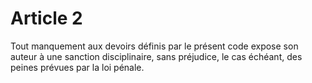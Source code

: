# Article 2

Tout manquement aux devoirs définis par le présent code expose son auteur à une sanction disciplinaire, sans préjudice, le cas échéant, des peines prévues par la loi pénale.
